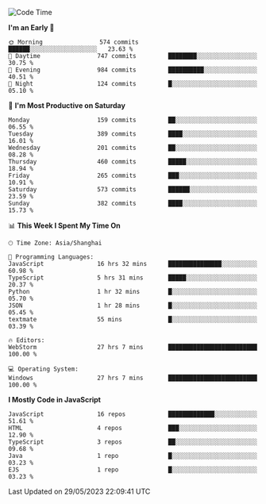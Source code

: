 <!--START_SECTION:waka-->
![Code Time](http://img.shields.io/badge/Code%20Time-2%2C331%20hrs%2029%20mins-blue)

**I'm an Early 🐤** 

```text
🌞 Morning                574 commits         ██████░░░░░░░░░░░░░░░░░░░   23.63 % 
🌆 Daytime                747 commits         ████████░░░░░░░░░░░░░░░░░   30.75 % 
🌃 Evening                984 commits         ██████████░░░░░░░░░░░░░░░   40.51 % 
🌙 Night                  124 commits         █░░░░░░░░░░░░░░░░░░░░░░░░   05.10 % 
```
📅 **I'm Most Productive on Saturday** 

```text
Monday                   159 commits         ██░░░░░░░░░░░░░░░░░░░░░░░   06.55 % 
Tuesday                  389 commits         ████░░░░░░░░░░░░░░░░░░░░░   16.01 % 
Wednesday                201 commits         ██░░░░░░░░░░░░░░░░░░░░░░░   08.28 % 
Thursday                 460 commits         █████░░░░░░░░░░░░░░░░░░░░   18.94 % 
Friday                   265 commits         ███░░░░░░░░░░░░░░░░░░░░░░   10.91 % 
Saturday                 573 commits         ██████░░░░░░░░░░░░░░░░░░░   23.59 % 
Sunday                   382 commits         ████░░░░░░░░░░░░░░░░░░░░░   15.73 % 
```


📊 **This Week I Spent My Time On** 

```text
🕑︎ Time Zone: Asia/Shanghai

💬 Programming Languages: 
JavaScript               16 hrs 32 mins      ███████████████░░░░░░░░░░   60.98 % 
TypeScript               5 hrs 31 mins       █████░░░░░░░░░░░░░░░░░░░░   20.37 % 
Python                   1 hr 32 mins        █░░░░░░░░░░░░░░░░░░░░░░░░   05.70 % 
JSON                     1 hr 28 mins        █░░░░░░░░░░░░░░░░░░░░░░░░   05.45 % 
textmate                 55 mins             █░░░░░░░░░░░░░░░░░░░░░░░░   03.39 % 

🔥 Editors: 
WebStorm                 27 hrs 7 mins       █████████████████████████   100.00 % 

💻 Operating System: 
Windows                  27 hrs 7 mins       █████████████████████████   100.00 % 
```

**I Mostly Code in JavaScript** 

```text
JavaScript               16 repos            █████████████░░░░░░░░░░░░   51.61 % 
HTML                     4 repos             ███░░░░░░░░░░░░░░░░░░░░░░   12.90 % 
TypeScript               3 repos             ██░░░░░░░░░░░░░░░░░░░░░░░   09.68 % 
Java                     1 repo              █░░░░░░░░░░░░░░░░░░░░░░░░   03.23 % 
EJS                      1 repo              █░░░░░░░░░░░░░░░░░░░░░░░░   03.23 % 
```




 Last Updated on 29/05/2023 22:09:41 UTC
<!--END_SECTION:waka-->

<!--
**likaiqiang/likaiqiang** is a ✨ _special_ ✨ repository because its `README.md` (this file) appears on your GitHub profile.

Here are some ideas to get you started:

- 🔭 I’m currently working on ...
- 🌱 I’m currently learning ...
- 👯 I’m looking to collaborate on ...
- 🤔 I’m looking for help with ...
- 💬 Ask me about ...
- 📫 How to reach me: ...
- 😄 Pronouns: ...
- ⚡ Fun fact: ...
-->
